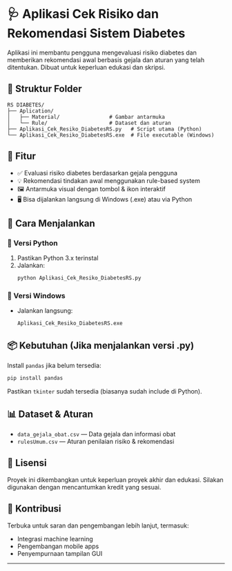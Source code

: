 
# 🩺 Aplikasi Cek Risiko dan Rekomendasi Sistem Diabetes

Aplikasi ini membantu pengguna mengevaluasi risiko diabetes dan memberikan rekomendasi awal berbasis gejala dan aturan yang telah ditentukan. Dibuat untuk keperluan edukasi dan skripsi.

## 📁 Struktur Folder

```
RS DIABETES/
├── Aplication/
│   ├── Material/                # Gambar antarmuka
│   └── Rule/                    # Dataset dan aturan
├── Aplikasi_Cek_Resiko_DiabetesRS.py   # Script utama (Python)
└── Aplikasi_Cek_Resiko_DiabetesRS.exe  # File executable (Windows)
```

## 🚀 Fitur

- ✅ Evaluasi risiko diabetes berdasarkan gejala pengguna
- 💡 Rekomendasi tindakan awal menggunakan rule-based system
- 🖼️ Antarmuka visual dengan tombol & ikon interaktif
- 🖥️ Bisa dijalankan langsung di Windows (.exe) atau via Python

## 🧪 Cara Menjalankan

### 📌 Versi Python
1. Pastikan Python 3.x terinstal
2. Jalankan:
   ```bash
   python Aplikasi_Cek_Resiko_DiabetesRS.py
   ```

### 📌 Versi Windows
- Jalankan langsung:
  ```
  Aplikasi_Cek_Resiko_DiabetesRS.exe
  ```

## 📦 Kebutuhan (Jika menjalankan versi .py)

Install `pandas` jika belum tersedia:
```bash
pip install pandas
```

Pastikan `tkinter` sudah tersedia (biasanya sudah include di Python).

## 📊 Dataset & Aturan

- `data_gejala_obat.csv` — Data gejala dan informasi obat
- `rulesUmum.csv` — Aturan penilaian risiko & rekomendasi

## 📄 Lisensi

Proyek ini dikembangkan untuk keperluan proyek akhir dan edukasi.
Silakan digunakan dengan mencantumkan kredit yang sesuai.

## 🤝 Kontribusi

Terbuka untuk saran dan pengembangan lebih lanjut, termasuk:
- Integrasi machine learning
- Pengembangan mobile apps
- Penyempurnaan tampilan GUI

---
